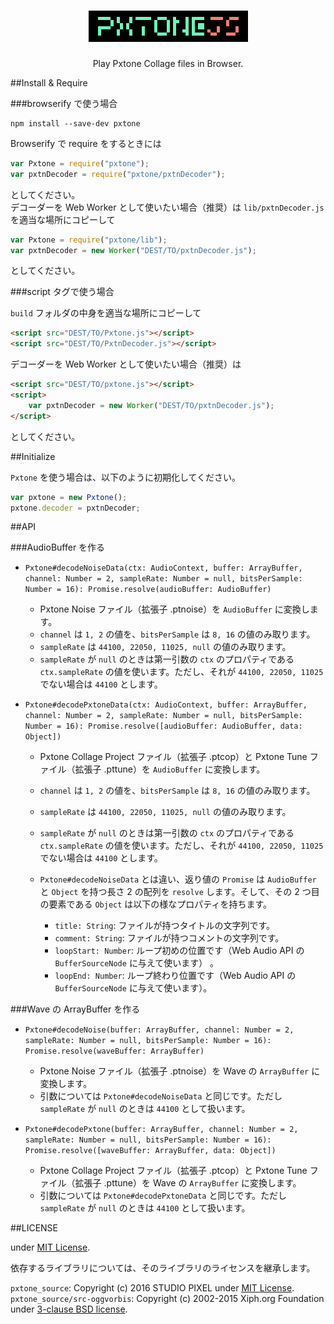 <h1 align="center"><img class="pixelated" src="pxtonejs.png" width="255" height="50" alt="PxtoneJS" style="-ms-interpolation-mode:nearest-neighbor;image-rendering:-webkit-optimize-contrast;image-rendering:-moz-crisp-edges;image-rendering:-o-crisp-edges;image-rendering:pixelated;"></h1>

<p align="center">
	Play Pxtone Collage files in Browser.
</p>


##Install & Require

###browserify で使う場合

```
npm install --save-dev pxtone
```

Browserify で require をするときには

```javascript
var Pxtone = require("pxtone");
var pxtnDecoder = require("pxtone/pxtnDecoder");
```
としてください。  
デコーダーを Web Worker として使いたい場合（推奨）は `lib/pxtnDecoder.js` を適当な場所にコピーして

```javascript
var Pxtone = require("pxtone/lib");
var pxtnDecoder = new Worker("DEST/TO/pxtnDecoder.js");
```

としてください。

###script タグで使う場合

`build` フォルダの中身を適当な場所にコピーして

```html
<script src="DEST/TO/Pxtone.js"></script>
<script src="DEST/TO/PxtnDecoder.js"></script>
```

デコーダーを Web Worker として使いたい場合（推奨）は

```html
<script src="DEST/TO/pxtone.js"></script>
<script>
	var pxtnDecoder = new Worker("DEST/TO/pxtnDecoder.js");
</script>
```

としてください。

##Initialize

`Pxtone` を使う場合は、以下のように初期化してください。

```javascript
var pxtone = new Pxtone();
pxtone.decoder = pxtnDecoder;
```

##API

###AudioBuffer を作る
  
* `Pxtone#decodeNoiseData(ctx: AudioContext, buffer: ArrayBuffer, channel: Number = 2, sampleRate: Number = null, bitsPerSample: Number = 16): Promise.resolve(audioBuffer: AudioBuffer)`

  * Pxtone Noise ファイル（拡張子 .ptnoise）を `AudioBuffer` に変換します。
  * `channel` は `1, 2` の値を、`bitsPerSample` は `8, 16` の値のみ取ります。
  * `sampleRate` は `44100, 22050, 11025, null` の値のみ取ります。
  * `sampleRate` が `null` のときは第一引数の `ctx` のプロパティである `ctx.sampleRate` の値を使います。ただし、それが `44100, 22050, 11025` でない場合は `44100` とします。

* `Pxtone#decodePxtoneData(ctx: AudioContext, buffer: ArrayBuffer, channel: Number = 2, sampleRate: Number = null, bitsPerSample: Number = 16): Promise.resolve([audioBuffer: AudioBuffer, data: Object])`

  * Pxtone Collage Project ファイル（拡張子 .ptcop）と Pxtone Tune ファイル（拡張子 .pttune）を `AudioBuffer` に変換します。
  * `channel` は `1, 2` の値を、`bitsPerSample` は `8, 16` の値のみ取ります。
  * `sampleRate` は `44100, 22050, 11025, null` の値のみ取ります。
  * `sampleRate` が `null` のときは第一引数の `ctx` のプロパティである `ctx.sampleRate` の値を使います。ただし、それが `44100, 22050, 11025` でない場合は `44100` とします。
  
  * `Pxtone#decodeNoiseData` とは違い、返り値の `Promise` は `AudioBuffer` と `Object` を持つ長さ 2 の配列を `resolve` します。そして、その 2 つ目の要素である `Object` は以下の様なプロパティを持ちます。
    * `title: String`: ファイルが持つタイトルの文字列です。
    * `comment: String`: ファイルが持つコメントの文字列です。
    * `loopStart: Number`: ループ初めの位置です（Web Audio API の `BufferSourceNode` に与えて使います） 。
    * `loopEnd: Number`: ループ終わり位置です（Web Audio API の `BufferSourceNode` に与えて使います）。

###Wave の ArrayBuffer を作る

* `Pxtone#decodeNoise(buffer: ArrayBuffer, channel: Number = 2, sampleRate: Number = null, bitsPerSample: Number = 16): Promise.resolve(waveBuffer: ArrayBuffer)`

  * Pxtone Noise ファイル（拡張子 .ptnoise）を Wave の `ArrayBuffer` に変換します。
  * 引数については `Pxtone#decodeNoiseData` と同じです。ただし `sampleRate` が `null` のときは `44100` として扱います。

* `Pxtone#decodePxtone(buffer: ArrayBuffer, channel: Number = 2, sampleRate: Number = null, bitsPerSample: Number = 16): Promise.resolve([waveBuffer: ArrayBuffer, data: Object])`

  * Pxtone Collage Project ファイル（拡張子 .ptcop）と Pxtone Tune ファイル（拡張子 .pttune）を Wave の `ArrayBuffer` に変換します。
  * 引数については `Pxtone#decodePxtoneData` と同じです。ただし `sampleRate` が `null` のときは `44100` として扱います。

##LICENSE

under [MIT License](http://petamoriken.mit-license.org/2016).

依存するライブラリについては、そのライブラリのライセンスを継承します。

`pxtone_source`: Copyright (c) 2016 STUDIO PIXEL under [MIT License](pxtone_source/LICENSE.txt).
`pxtone_source/src-oggvorbis`: Copyright (c) 2002-2015 Xiph.org Foundation under [3-clause BSD license](pxtone_source/src-oggvorbis/COPYING).






